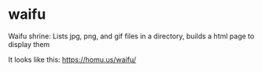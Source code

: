 # waifu
Waifu shrine: Lists jpg, png, and gif files in a directory, builds a html page to display them

It looks like this: https://homu.us/waifu/
